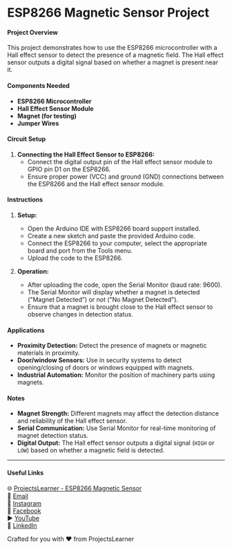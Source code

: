 # ESP8266 Magnetic Sensor Project

#### Project Overview
This project demonstrates how to use the ESP8266 microcontroller with a Hall effect sensor to detect the presence of a magnetic field. The Hall effect sensor outputs a digital signal based on whether a magnet is present near it.

#### Components Needed
- **ESP8266 Microcontroller**
- **Hall Effect Sensor Module**
- **Magnet (for testing)** 
- **Jumper Wires**

#### Circuit Setup
1. **Connecting the Hall Effect Sensor to ESP8266:**
   - Connect the digital output pin of the Hall effect sensor module to GPIO pin D1 on the ESP8266.
   - Ensure proper power (VCC) and ground (GND) connections between the ESP8266 and the Hall effect sensor module.

#### Instructions
1. **Setup:**
   - Open the Arduino IDE with ESP8266 board support installed.
   - Create a new sketch and paste the provided Arduino code.
   - Connect the ESP8266 to your computer, select the appropriate board and port from the Tools menu.
   - Upload the code to the ESP8266.

2. **Operation:**
   - After uploading the code, open the Serial Monitor (baud rate: 9600).
   - The Serial Monitor will display whether a magnet is detected ("Magnet Detected") or not ("No Magnet Detected").
   - Ensure that a magnet is brought close to the Hall effect sensor to observe changes in detection status.

#### Applications
- **Proximity Detection:** Detect the presence of magnets or magnetic materials in proximity.
- **Door/window Sensors:** Use in security systems to detect opening/closing of doors or windows equipped with magnets.
- **Industrial Automation:** Monitor the position of machinery parts using magnets.

#### Notes
- **Magnet Strength:** Different magnets may affect the detection distance and reliability of the Hall effect sensor.
- **Serial Communication:** Use Serial Monitor for real-time monitoring of magnet detection status.
- **Digital Output:** The Hall effect sensor outputs a digital signal (`HIGH` or `LOW`) based on whether a magnetic field is detected.

---

#### Useful Links
🌐 [ProjectsLearner - ESP8266 Magnetic Sensor](https://projectslearner.com/learn/esp8266-magnetic-sensor)  
📧 [Email](mailto:projectslearner@gmail.com)  
📸 [Instagram](https://www.instagram.com/projectslearner/)  
📘 [Facebook](https://www.facebook.com/projectslearner)  
▶️ [YouTube](https://www.youtube.com/@ProjectsLearner)  
📘 [LinkedIn](https://www.linkedin.com/in/projectslearner)

Crafted for you with ❤️ from ProjectsLearner
